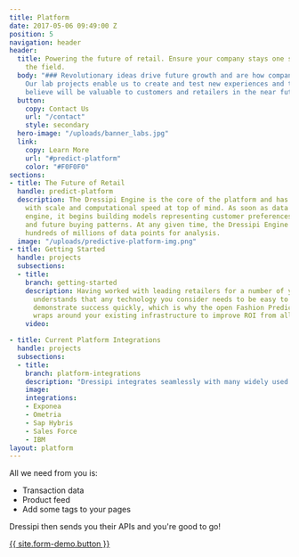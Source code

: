 ```yaml
---
title: Platform
date: 2017-05-06 09:49:00 Z
position: 5
navigation: header
header:
  title: Powering the future of retail. Ensure your company stays one step ahead of
    the field.
  body: "### Revolutionary ideas drive future growth and are how companies stay relevant.
    Our lab projects enable us to create and test new experiences and tools that we
    believe will be valuable to customers and retailers in the near future."
  button:
    copy: Contact Us
    url: "/contact"
    style: secondary
  hero-image: "/uploads/banner_labs.jpg"
  link:
    copy: Learn More
    url: "#predict-platform"
    color: "#F0F0F0"
sections:
- title: The Future of Retail
  handle: predict-platform
  description: The Dressipi Engine is the core of the platform and has been built
    with scale and computational speed at top of mind. As soon as data enters the
    engine, it begins building models representing customer preferences, behaviour,
    and future buying patterns. At any given time, the Dressipi Engine can process
    hundreds of millions of data points for analysis.
  image: "/uploads/predictive-platform-img.png"
- title: Getting Started
  handle: projects
  subsections:
  - title:
    branch: getting-started
    description: Having worked with leading retailers for a number of years, Dressipi
      understands that any technology you consider needs to be easy to implement and
      demonstrate success quickly, which is why the open Fashion Prediction Platform
      wraps around your existing infrastructure to improve ROI from all platforms.
    video:

- title: Current Platform Integrations
  handle: projects
  subsections:
  - title:
    branch: platform-integrations
    description: "Dressipi integrates seamlessly with many widely used platforms."
    image:
    integrations:
    - Exponea
    - Ometria
    - Sap Hybris
    - Sales Force
    - IBM
layout: platform
---
```


All we need from you is:

- Transaction data
- Product feed
- Add some tags to your pages

Dressipi then sends you their APIs and you're good to go!

<a href="/contact" class="button button--large button-primary" title="">{{ site.form-demo.button }}</a>
